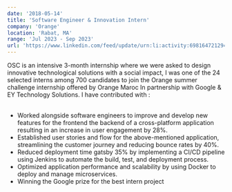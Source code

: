 ```yaml
---
date: '2018-05-14'
title: 'Software Engineer & Innovation Intern'
company: 'Orange'
location: 'Rabat, MA'
range: 'Jul 2023 - Sep 2023'
url: 'https://www.linkedin.com/feed/update/urn:li:activity:6981647212946538496/'
---
```


OSC is an intensive 3-month internship where we were asked to design innovative technological solutions with a social impact, I was one of the 24 selected interns among 700 candidates to join the Orange summer challenge internship offered by Orange Maroc In partnership with Google & EY Technology Solutions. I have contributed with :
<br><br>

- Worked alongside software engineers to improve and develop new features for the frontend the backend of a cross-platform application resulting in an increase in user engagement by 28%.
- Established user stories and flow for the above-mentioned application, streamlining the customer journey and reducing bounce rates by 40%.
- Reduced deployment time gatsby 35% by implementing a CI/CD pipeline using Jenkins to automate the build, test, and deployment process.
- Optimized application performance and scalability by using Docker to deploy and manage microservices.
- Winning the Google prize for the best intern project

